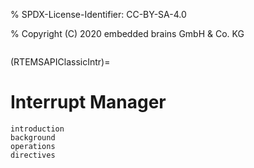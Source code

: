 % SPDX-License-Identifier: CC-BY-SA-4.0

% Copyright (C) 2020 embedded brains GmbH & Co. KG

```{index} interrupts
```

(RTEMSAPIClassicIntr)=

# Interrupt Manager

```{toctree}
introduction
background
operations
directives
```
